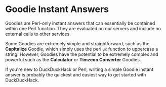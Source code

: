 # Goodie Instant Answers

Goodies are Perl-only instant answers that can essentially be contained within one Perl function. They are evaluated on our servers and include no external calls to other services.

Some Goodies are extremely simple and straightforward, such as the **Capitalize** Goodie, which simply uses the perl `uc` function to uppercase a string. However, Goodies have the potential to be extremely complex and powerful such as the **Calculator** or **Timzeon Converter** Goodies.

If you're new to DuckDuckHack or Perl, writing a simple Goodie instant answer is probably the quickest and easiest way to get started with DuckDuckHack.
